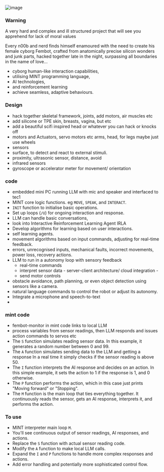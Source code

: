 ![image](https://github.com/user-attachments/assets/834e5789-7b8b-4719-b916-333dd17a8f09)


### Warning
A very hard and complex and ill structured project that will see you apprehend for lack of moral values


Every n00b and nerd finds himself enamoured with the need to create his female cyborg Fembot, crafted from anatomically precise silicon wonders and junk parts, hacked together late in the night, surpassing all boundaries in the name of love…

- cyborg human-like interaction capabilities,
- utilising MINT programming language,
- AI technologies,
- and reinforcement learning
- achieve seamless, adaptive behaviours.


### Design
- hack together skeletal framework, joints, add motors, air muscles etc
- add silicone or TPE skin, breasts, vagina, but etc
- add a beautiful scifi inspired head or whatever you can hack or knocks off
- motors and Actuators, servo motors etc arms, head, for legs maybe just use wheels
-  sensors
  - surface, to detect and react to external stimuli.
  - proximity, ultrasonic sensor, distance, avoid
  - infrared sensors
  - gyroscope or accelerator meter for movement/ orientation


### code
- embedded mini PC running LLM with mic and speaker and interfaced to tec1
- MINT core logic functions. eg  `MOVE`, `SPEAK`, and `INTERACT`.
- `INIT` function to initialise basic operations.
- Set up loops (`/U`) for ongoing interaction and response.
- LLM can handle basic conversations,
- look into Interactive Reinforcement Learning Agent IRLA
- Develop algorithms for learning based on user interactions.
- self learning agents.
- movement algorithms based on input commands, adjusting for real-time feedback.
- errors, unrecognised inputs, mechanical faults, incorrect movements, power loss, recovery actions.
- LLM to run in a autonomy loop with sensory feedback 
  - real-time commands
  - interpret sensor data - server-client architecture/ cloud integration - 
  - send motor controls 
- obstacle avoidance, path planning, or even object detection using sensors like a camera.
- natural language commands to control the robot or adjust its autonomy.
- Integrate a microphone and speech-to-text
- 

### mint code
- fembot-monitor in mint code links to local LLM
- process variables from sensor readings,  then LLM responds and issues action commands to servos etc
- The `S` function simulates reading sensor data. In this example, it generates a random number between 0 and 99.
- The `A` function simulates sending data to the LLM and getting a response In a real time
it simply checks if the sensor reading is above 50.
- The `I` function interprets the AI response and decides on an action. In this simple example, it sets the action to 1 if the response is 1, and 0 otherwise.
- The `P` function performs the action, which in this case just prints "Moving forward" or "Stopping".
- The `M` function is the main loop that ties everything together. It continuously reads the sensor, gets an AI response, interprets it, and performs the action.

### To use 
-   MINT interpreter  main loop `M`.
- You'll see continuous output of sensor readings, AI responses, and actions.
- Replace the `S` function with actual sensor reading code.
- Modify the `A` function to make local LLM calls.
- Expand the `I` and `P` functions to handle more complex responses and actions.
- Add error handling and potentially more sophisticated control flow.
 
